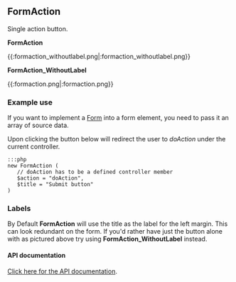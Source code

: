 ## FormAction

Single action button.

**FormAction**

{{:formaction_withoutlabel.png|:formaction_withoutlabel.png}}


**FormAction_WithoutLabel**

{{:formaction.png|:formaction.png}}

### Example use

If you want to implement a [Form](http://api.silverstripe.org/trunk/forms/core/Form.html) into a form element, you need
to pass it an array of source data.

Upon clicking the button below will redirect the user to *doAction* under the current controller.

	:::php
	new FormAction (
	   // doAction has to be a defined controller member
	   $action = "doAction",
	   $title = "Submit button"
	)


### Labels

By Default **FormAction** will use the title as the label for the left margin.  This can look redundant on the form.  If
you'd rather have just the button alone with as pictured above try using **FormAction_WithoutLabel** instead.

#### API documentation

[Click here for the API documentation](http://api.silverstripe.org/trunk/forms/actions/FormAction.html). 
